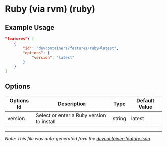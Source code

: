 
# Ruby (via rvm) (ruby)



## Example Usage

```json
"features": [
    {
        "id": "devcontainers/features/ruby@latest",
        "options": {
            "version": "latest"
        }
    }
]
```

## Options

| Options Id | Description | Type | Default Value |
|-----|-----|-----|-----|
| version | Select or enter a Ruby version to install | string | latest |

---

_Note: This file was auto-generated from the [devcontainer-feature.json](./devcontainer-feature.json)._
